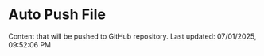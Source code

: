 # Auto Push File

Content that will be pushed to GitHub repository.
Last updated: 07/01/2025, 09:52:06 PM